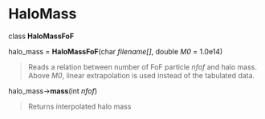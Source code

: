 HaloMass
========

<span class="kcl">class</span> **HaloMassFoF**

halo_mass = **HaloMassFoF**(<span class="kt">char</span> *filename[]*,
<span class="kt">double</span> *M0* = 1.0e14)

> Reads a relation between number of FoF particle *nfof* and halo mass. Above *M0*, linear extrapolation is used instead of the tabulated data.

halo_mass&rarr;**mass**(<span class="kt">int</span> *nfof*)

> Returns interpolated halo mass
